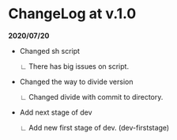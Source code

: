 # ChangeLog at v.1.0
**2020/07/20**

- Changed sh script
 
  ∟ There has big issues on script.
  

- Changed the way to divide version

  ∟ Changed divide with commit to directory.
  
- Add next stage of dev

  ∟ Add new first stage of dev. (dev-firststage)
